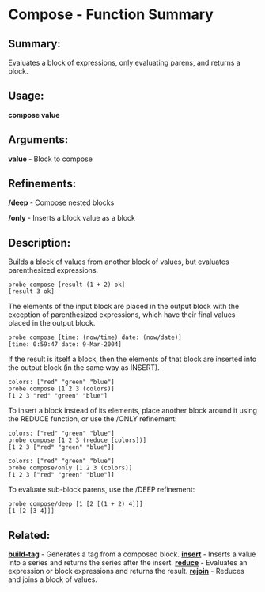# Compose - Function Summary

## Summary:

Evaluates a block of expressions, only evaluating parens, and returns a block.

## Usage:

**compose value**

## Arguments:

**value** - Block to compose

## Refinements:

**/deep** - Compose nested blocks

**/only** - Inserts a block value as a block

## Description:

Builds a block of values from another block of values, but evaluates parenthesized expressions.

```
probe compose [result (1 + 2) ok]
[result 3 ok]
```

The elements of the input block are placed in the output block with the exception of parenthesized expressions, which have their final values placed in the output block.

```
probe compose [time: (now/time) date: (now/date)]
[time: 0:59:47 date: 9-Mar-2004]
```

If the result is itself a block, then the elements of that block are inserted into the output block (in the same way as INSERT).

```
colors: ["red" "green" "blue"]
probe compose [1 2 3 (colors)]
[1 2 3 "red" "green" "blue"]
```

To insert a block instead of its elements, place another block around it using the REDUCE function, or use the /ONLY refinement:

```
colors: ["red" "green" "blue"]
probe compose [1 2 3 (reduce [colors])]
[1 2 3 ["red" "green" "blue"]]
```

```
colors: ["red" "green" "blue"]
probe compose/only [1 2 3 (colors)]
[1 2 3 ["red" "green" "blue"]]
```

To evaluate sub-block parens, use the /DEEP refinement:

```
probe compose/deep [1 [2 [(1 + 2) 4]]]
[1 [2 [3 4]]]
```

## Related:

[**build-tag**](http://www.rebol.com/docs/words/wbuild-tag.html) - Generates a tag from a composed block.
[**insert**](http://www.rebol.com/docs/words/winsert.html) - Inserts a value into a series and returns the series after the insert.
[**reduce**](http://www.rebol.com/docs/words/wreduce.html) - Evaluates an expression or block expressions and returns the result.
[**rejoin**](http://www.rebol.com/docs/words/wrejoin.html) - Reduces and joins a block of values.